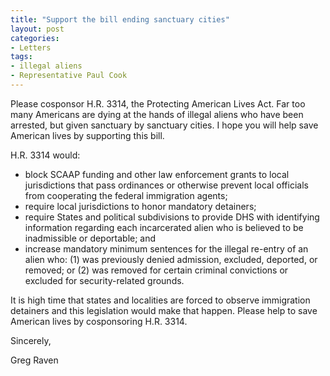 ```yaml
---
title: "Support the bill ending sanctuary cities"
layout: post
categories:
- Letters
tags:
- illegal aliens
- Representative Paul Cook
---
```


Please cosponsor H.R. 3314, the Protecting American Lives Act. Far too many Americans are dying at the hands of illegal aliens who have been arrested, but given sanctuary by sanctuary cities. I hope you will help save American lives by supporting this bill.

H.R. 3314 would:

- block SCAAP funding and other law enforcement grants to local jurisdictions that pass ordinances or otherwise prevent local officials from cooperating the federal immigration agents;
- require local jurisdictions to honor mandatory detainers;
- require States and political subdivisions to provide DHS with identifying information regarding each incarcerated alien who is believed to be inadmissible or deportable; and
- increase mandatory minimum sentences for the illegal re-entry of an alien who: (1) was previously denied admission, excluded, deported, or removed; or (2) was removed for certain criminal convictions or excluded for security-related grounds.

It is high time that states and localities are forced to observe immigration detainers and this legislation would make that happen. Please help to save American lives by cosponsoring H.R. 3314.

Sincerely,

Greg Raven
